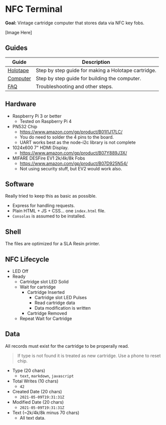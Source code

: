 # NFC Terminal

**Goal:** Vintage cartridge computer that stores data via NFC key fobs.

[Image Here]

## Guides

| Guide | Description |
| ----- | ----------- |
| [Holotape](docs/holotape.md) | Step by step guide for making a Holotape cartridge. |
| [Computer](docs/computer.md) | Step by step guide for building the computer. |
| [FAQ](docs/faq.md) | Troubleshooting and other steps. |

## Hardware

- Raspberry Pi 3 or better
  - Tested on Raspberry Pi 4
- PN532 Chip
  - https://www.amazon.com/gp/product/B01I1J17LC/
  - You do need to solder the 4 pins to the board.
  - UART works best as the node-i2c library is not complete
- 1024x600 7" HDMI Display.
  - https://www.amazon.com/gp/product/B07Y889J3X/
- MIFARE DESFire EV1 2k/4k/8k Fobs
  - https://www.amazon.com/gp/product/B07D925N54/
  - Not using security stuff, but EV2 would work also.

## Software

Really tried to keep this as basic as possible.
- Express for handling requests.
- Plain HTML + JS + CSS... one `index.html` file.
- `Consolas` is assumed to be installed.

## Shell

The files are optimized for a SLA Resin printer.

## NFC Lifecycle

- LED Off
- Ready
  - Cartridge slot LED Solid
  - Wait for cartridge
    - Cartridge Inserted
      - Cartridge slot LED Pulses
      - Read cartridge data
      - Data modification is written
    - Cartridge Removed
  - Repeat Wait for Cartridge

## Data

All records must exist for the cartridge to be properally read.

> If type is not found it is treated as new cartridge. Use a phone to reset chip.

- Type (20 chars)
  - `text`, `markdown`, `javascript`
- Total Writes (10 chars)
  - `42`
- Created Date (20 chars)
  - `2021-05-09T19:31:31Z`
- Modified Date (20 chars)
  - `2021-05-09T19:31:31Z`
- Text (~2k/4k/8k minus 70 chars)
  - All text data.